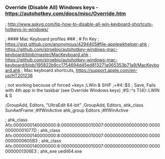 

### Override (Disable All) Windows keys - https://autohotkey.com/docs/misc/Override.htm 
; http://www.askvg.com/tip-how-to-disable-all-win-keyboard-shortcuts-hotkeys-in-windows/


; #### Mac Keyboard profiles ###
; # Fn Key
; https://gist.github.com/anonymous/4294405#file-applewkhelper-ahk
; https://github.com/stroebjo/autohotkey-windows-mac-keyboard/blob/master/MacKeyboard.ahk
; https://github.com/stroebjo/autohotkey-windows-mac-keyboard/blob/195822b9cc1754694d45ed813271a065353b71a9/MacKeyboard.ahk
; Mac keyboard shortcuts, https://support.apple.com/en-us/HT201236

; not working becouse of forced <win>+keys
;LWin & SHIF
;+#4::$S
; Save, Fails with 4th app in the taskbar (see Override Windows keys)
;#S::^s		T{4}::LWIN & S

;GroupAdd, Editors, "UltraEdit 64-bit"
;GroupAdd, Editors, ahk_class SunAwtFrame 
;#IfWinActive ahk_group Editors
;#IfWinActive

; ahk_class Afx:0000000140000000:8:0000000000010007:0000000000000000:000000000001077D
; ahk_class Afx:0000000140000000:8:0000000000010007:0000000000000000:00000000000605B3
; ahk_class Afx:0000000140000000:8:0000000000010007:0000000000000000:00000000001306E3
; ahk_exe uedit64.exe
